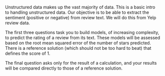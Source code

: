 Unstructured data makes up the vast majority of data.  This is a basic intro to handling unstructured data.  Our objective is to be able to extract the sentiment (positive or negative) from review text.  We will do this from Yelp review data.

The first three questions task you to build models, of increasing complexity, to predict the rating of a review from its text.  These models will be assessed based on the root mean squared error of the number of stars predicted.  There is a reference solution (which should not be too hard to beat) that defines the score of 1.

The final question asks only for the result of a calculation, and your results will be compared directly to those of a reference solution.

